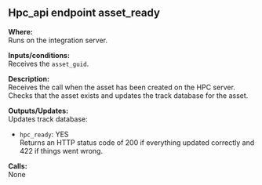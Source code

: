 ## Hpc_api endpoint asset_ready

**Where:**  
Runs on the integration server.

**Inputs/conditions:**  
Receives the `asset_guid`.

**Description:**  
Receives the call when the asset has been created on the HPC server. Checks that the asset exists and updates the track database for the asset.

**Outputs/Updates:**  
Updates track database:  
- `hpc_ready`: YES  
Returns an HTTP status code of 200 if everything updated correctly and 422 if things went wrong.

**Calls:**  
None
